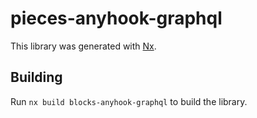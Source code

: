 # pieces-anyhook-graphql

This library was generated with [Nx](https://nx.dev).

## Building

Run `nx build blocks-anyhook-graphql` to build the library.
